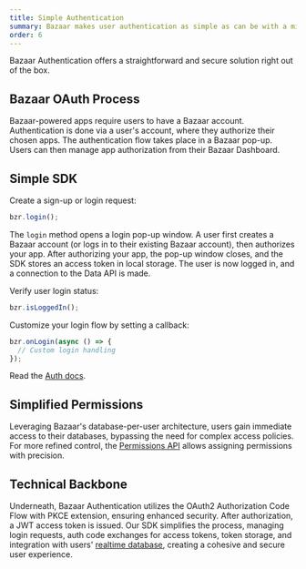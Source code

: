 ```yaml
---
title: Simple Authentication
summary: Bazaar makes user authentication as simple as can be with a minimal API and robust OAuth flow, ensuring secure authorization and efficient token management for improved security and developer experience.
order: 6
---
```


Bazaar Authentication offers a straightforward and secure solution right out of the box.

## Bazaar OAuth Process

Bazaar-powered apps require users to have a Bazaar account. Authentication is done via a user's account, where they authorize their chosen apps. The authentication flow takes place in a Bazaar pop-up. Users can then manage app authorization from their Bazaar Dashboard.

## Simple SDK

Create a sign-up or login request:

```ts
bzr.login();
```

The `login` method opens a login pop-up window. A user first creates a Bazaar account (or logs in to their existing Bazaar account), then authorizes your app. After authorizing your app, the pop-up window closes, and the SDK stores an access token in local storage. The user is now logged in, and a connection to the Data API is made.

Verify user login status:

```ts
bzr.isLoggedIn();
```

Customize your login flow by setting a callback:

```ts
bzr.onLogin(async () => {
  // Custom login handling
});
```

Read the [Auth docs](/docs/features/auth).

## Simplified Permissions

Leveraging Bazaar's database-per-user architecture, users gain immediate access to their databases, bypassing the need for complex access policies. For more refined control, the [Permissions API](/features/permissions) allows assigning permissions with precision.

## Technical Backbone

Underneath, Bazaar Authentication utilizes the OAuth2 Authorization Code Flow with PKCE extension, ensuring enhanced security. After authorization, a JWT access token is issued. Our SDK simplifies the process, managing login requests, auth code exchanges for access tokens, token storage, and integration with users' [realtime database](/features/realtime-databases), creating a cohesive and secure user experience.
